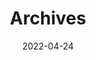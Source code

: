 ---
title: "Archives"
date: 2022-04-24
layout: "archives"
slug: "archives"
menu:
    main:
        weight: -70
        params: 
            icon: archives
---